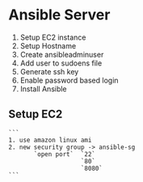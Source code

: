 # Ansible Server 

 1. Setup EC2 instance
 2. Setup Hostname
 3. Create ansibleadminuser
 4. Add user to sudoens file
 5. Generate ssh key
 6. Enable password based login
 7. Install Ansible
 
 
 ## Setup EC2 
    
    ```
    1. use amazon linux ami
    2. new security group -> ansible-sg
           `open port`  `22`
                        `80`
                        `8080`
    ```

